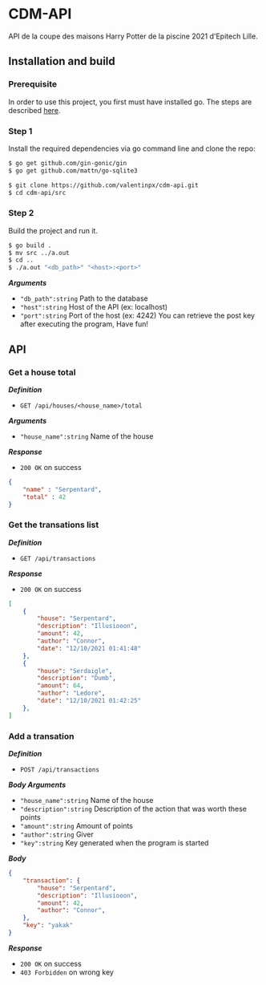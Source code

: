 # CDM-API
API de la coupe des maisons Harry Potter de la piscine 2021 d'Epitech Lille.

## Installation and build
### Prerequisite
In order to use this project, you first must have installed go. The steps are described [here](https://golang.org/doc/install).

### Step 1
Install the required dependencies via go command line and clone the repo:
```sh
$ go get github.com/gin-gonic/gin
$ go get github.com/mattn/go-sqlite3
```
```sh
$ git clone https://github.com/valentinpx/cdm-api.git
$ cd cdm-api/src
```

### Step 2
Build the project and run it.
```sh
$ go build .
$ mv src ../a.out
$ cd ..
$ ./a.out "<db_path>" "<host>:<port>"
```
***Arguments***
- `"db_path":string` Path to the database
- `"host":string` Host of the API (ex: localhost)
- `"port":string` Port of the host (ex: 4242)
You can retrieve the post key after executing the program, Have fun!

## API
###  Get a house total
***Definition***
- `GET /api/houses/<house_name>/total`

***Arguments***
- `"house_name":string` Name of the house

***Response***
- `200 OK` on success
```json
{
    "name" : "Serpentard",
    "total" : 42
}
```

### Get the transations list
***Definition***
- `GET /api/transactions`

***Response***
- `200 OK` on success
```json
[
    {
        "house": "Serpentard",
        "description": "Illusiooon",
        "amount": 42,
        "author": "Connor",
        "date": "12/10/2021 01:41:48"
    },
    {
        "house": "Serdaigle",
        "description": "Dumb",
        "amount": 64,
        "author": "Ledore",
        "date": "12/10/2021 01:42:25"
    },
]
```

### Add a transation
***Definition***
- `POST /api/transactions`

***Body Arguments***
- `"house_name":string` Name of the house
- `"description":string` Description of the action that was worth these points
- `"amount":string` Amount of points
- `"author":string` Giver
- `"key":string` Key generated when the program is started

***Body***
```json
{
    "transaction": {
        "house": "Serpentard",
        "description": "Illusiooon",
        "amount": 42,
        "author": "Connor",
    },
    "key": "yakak"
}
```

***Response***
- `200 OK` on success
- `403 Forbidden` on wrong key
